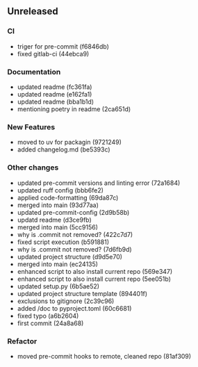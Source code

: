 ## Unreleased

### CI

- triger for pre-commit (f6846db)
- fixed gitlab-ci (44ebca9)

### Documentation

- updated readme (fc361fa)
- updated readme (e162fa1)
- updated readme (bba1b1d)
- mentioning poetry in readme (2ca651d)

### New Features

- moved to uv for packagin (9721249)
- added changelog.md (be5393c)

### Other changes

- updated pre-commit versions and linting error (72a1684)
- updated ruff config (bbb6fe2)
- applied code-formatting (69da87c)
- merged into main (93d77aa)
- updated pre-commit-config (2d9b58b)
- updatd readme (d3ce9fb)
- merged into main (5cc9156)
- why is .commit not removed? (422c7d7)
- fixed script execution (b591881)
- why is .commit not removed? (7d6fb9d)
- updated project structure (d9d5e70)
- merged into main (ec24135)
- enhanced script to also install current repo (569e347)
- enhanced script to also install current repo (5ee051b)
- updated setup.py (6b5ae52)
- updated project structure template (894401f)
- exclusions to gitignore (2c39c96)
- added /doc to pyproject.toml (60c6681)
- fixed typo (a6b2604)
- first commit (24a8a68)

### Refactor

- moved pre-commit hooks to remote, cleaned repo (81af309)
